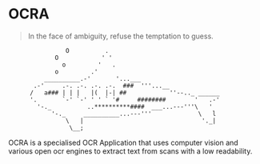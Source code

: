 # OCRA
>In the face of ambiguity, refuse the temptation to guess.

```
                O          .
             O            ' '
               o         '   .
             o         .'
          __________.-'       '...___
       .-'     .-. .-. .-. .-.  ###  '''...__
      /   a### | | |   |(  |-| ##            ''--.._ ______
      '.       `-' `-' ' ' ` '#     ########        '   .-'
        '-._          ..**********####  ___...---'''\   '
            '-._     __________...---'''             \   l
                \   |                                 '._|
                 \__;
```

OCRA is a specialised OCR Application that uses computer vision and various open ocr engines to extract text from scans with a low readability.

